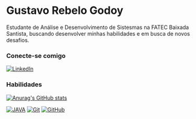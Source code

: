 # Gustavo Rebelo Godoy

Estudante de Análise e Desenvolvimento de Sistesmas na FATEC Baixada Santista, buscando desenvolver minhas habilidades e em busca de novos desafios.

### Conecte-se comigo

[![LinkedIn](https://img.shields.io/badge/-LinkedIn-000?style=for-the-badge&logo=linkedin&logoColor=30A3DC)](https://www.linkedin.com/in/gustavo-rebelo-godoy-b8528612a/)

### Habilidades
[![Anurag's GitHub stats](https://github-readme-stats.vercel.app/api?username=Gussrg)](https://github.com/Gussrg/github-readme-stats)

[![JAVA](https://img.shields.io/badge/Java-000?style=for-the-badge&logo=java)](https://github.com/Gussrg/FATEC-Aulas)
[![Git](https://img.shields.io/badge/Git-000?style=for-the-badge&logo=git&logoColor=E94D5F)](https://github.com/Gussrg/SCM)
[![GitHub](https://img.shields.io/badge/GitHub-000?style=for-the-badge&logo=github&logoColor=30A3DC)](https://github.com/Gussrg/SCM)
